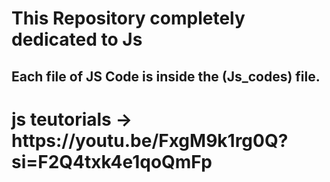 












<h1>This Repository completely dedicated to Js</h1>
<h2>Each file of JS Code is inside the (Js_codes) file.</h2>

<h1> js teutorials -> <url>https://youtu.be/FxgM9k1rg0Q?si=F2Q4txk4e1qoQmFp</url></h1>



